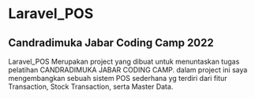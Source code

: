 # Laravel_POS
## Candradimuka Jabar Coding Camp 2022

Laravel_POS Merupakan project yang dibuat untuk menuntaskan tugas pelatihan CANDRADIMUKA JABAR CODING CAMP. dalam project ini saya mengembangkan sebuah sistem POS sederhana yg terdiri dari fitur Transaction, Stock Transaction, serta Master Data. 
